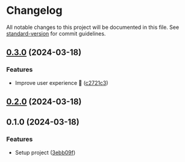 # Changelog

All notable changes to this project will be documented in this file. See [standard-version](https://github.com/conventional-changelog/standard-version) for commit guidelines.

## [0.3.0](https://github.com/fadhlaouir/create-express-node-starter/compare/v0.2.0...v0.3.0) (2024-03-18)


### Features

* Improve user experience :tada: ([c2721c3](https://github.com/fadhlaouir/create-express-node-starter/commit/c2721c3cb3729d90fbab68165250f965184b0d4e))

## [0.2.0](https://github.com/fadhlaouir/create-express-node-starter/compare/v0.1.0...v0.2.0) (2024-03-18)

## 0.1.0 (2024-03-18)


### Features

* Setup project ([3ebb09f](https://github.com/fadhlaouir/create-express-node-starter/commit/3ebb09f9c0b966779f12072a3034f8f432788d50))
